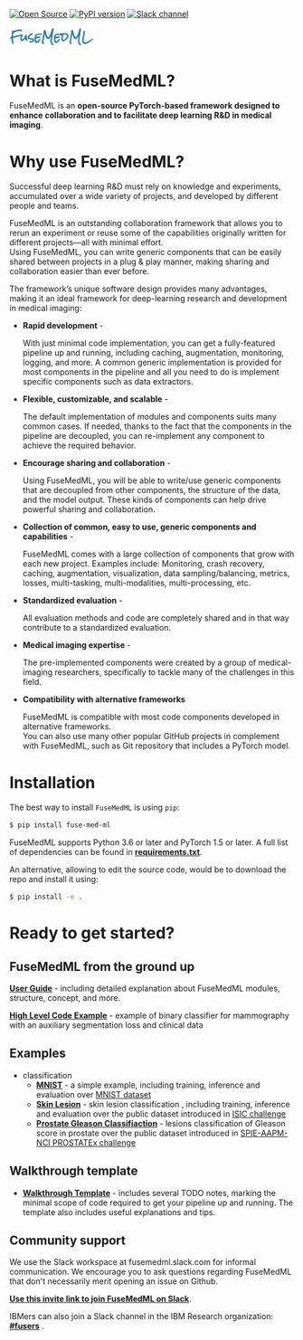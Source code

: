 [![Open Source](https://badges.frapsoft.com/os/v1/open-source.svg)](https://opensource.org/)
[![PyPI version](https://badge.fury.io/py/fuse-med-ml.svg)](https://badge.fury.io/py/fuse-med-ml)
[![Slack channel](https://img.shields.io/badge/support-slack-slack.svg?logo=slack)](https://join.slack.com/t/newworkspace-i3g4445/shared_invite/zt-sr0hcb9f-E~SLYbG9bE5fn8iq5OE0ww)

<img src="fuse/doc/FuseMedML-logo.png" alt="drawing" width="30%"/>

# What is FuseMedML?
FuseMedML is an **open-source PyTorch-based framework designed to enhance collaboration and to facilitate deep learning R&D in medical imaging**.
# Why use FuseMedML?
Successful deep learning R&D must rely on knowledge and experiments, accumulated over a wide variety of projects, and developed by different people and teams.

FuseMedML is an outstanding collaboration framework that allows you to rerun an experiment or reuse some of the capabilities originally written for different projects—all with minimal effort.\
Using FuseMedML, you can write generic components that can be easily shared between projects in a plug & play manner, making sharing and collaboration easier than ever before.

The framework’s unique software design provides many advantages, making it an ideal framework for deep-learning research and development in medical imaging:

* **Rapid development** -

  With just minimal code implementation, you can get a fully-featured pipeline up and running, including caching, augmentation, monitoring, logging, and more. A common generic implementation is provided for most components in the pipeline and all you need to do is implement specific components such as data extractors.
* **Flexible, customizable, and scalable** -

  The default implementation of modules and components suits many common cases. If needed,  thanks to the fact that the components in the pipeline are decoupled, you can re-implement any component to achieve the required behavior.
* **Encourage sharing and collaboration** - 

  Using FuseMedML, you will be able to write/use generic components that are decoupled from other components, the structure of the data, and the model output. These kinds of components can help drive powerful sharing and collaboration.
* **Collection of common, easy to use, generic components and capabilities** - 

  FuseMedML comes with a large collection of components that grow with each new project.
  Examples include: Monitoring, crash recovery, caching, augmentation, visualization, data sampling/balancing, metrics, losses, multi-tasking, multi-modalities, multi-processing, etc.
* **Standardized evaluation** - 

  All evaluation methods and code are completely shared and in that way contribute to a standardized evaluation.
* **Medical imaging expertise** - 

  The pre-implemented components were created by a group of medical-imaging researchers, specifically to tackle many of the challenges in this field.
* **Compatibility with alternative frameworks**

  FuseMedML is compatible with most code components developed in alternative frameworks.\
  You can also use many other popular GitHub projects in complement with FuseMedML, such as Git repository that includes a PyTorch model.
# Installation
The best way to install `FuseMedML` is using `pip`:
```bash
$ pip install fuse-med-ml
```
 FuseMedML supports Python 3.6 or later and PyTorch 1.5 or later. A full list of dependencies can be found in [**requirements.txt**](requirements.txt).
 
An alternative, allowing to edit the source code, would be to download the repo and install it using:
```bash
$ pip install -e .
```

# Ready to get started?
## FuseMedML from the ground up
[**User Guide**](fuse/doc/user_guide.md) - including detailed explanation about FuseMedML modules, structure, concept, and more.

[**High Level Code Example**](fuse/doc/high_level_example.md) - example of binary classifier for mammography with an auxiliary segmentation loss and clinical data

## Examples
* classification
    * [**MNIST**](fuse_examples/classification/mnist/)  - a simple example, including training, inference and evaluation over [MNIST dataset](http://yann.lecun.com/exdb/mnist/)
    * [**Skin Lesion**](fuse_examples/classification/skin_lesion/) - skin lesion classification , including training, inference and evaluation over the public dataset introduced in [ISIC challenge](https://challenge.isic-archive.com/landing/2017)
    * [**Prostate Gleason Classifiaction**](fuse_examples/classification/prostate_x/) - lesions classification of Gleason score in prostate over the public dataset introduced in [SPIE-AAPM-NCI PROSTATEx challenge](https://wiki.cancerimagingarchive.net/display/Public/SPIE-AAPM-NCI+PROSTATEx+Challenges#23691656d4622c5ad5884bdb876d6d441994da38)

## Walkthrough template
* [**Walkthrough Template**](fuse/templates/walkthrough_template.py) - includes several TODO notes, marking the minimal scope of code required to get your pipeline up and running. The template also includes useful explanations and tips.

## Community support
We use the Slack workspace at fusemedml.slack.com for informal communication.
We encourage you to ask questions regarding FuseMedML that don't necessarily merit opening an issue on Github.

[**Use this invite link to join FuseMedML on Slack**](https://join.slack.com/t/newworkspace-i3g4445/shared_invite/zt-sr0hcb9f-E~SLYbG9bE5fn8iq5OE0ww).

IBMers can also join a Slack channel in the IBM Research organization: 
[**#fusers**](https://ibm-research.slack.com/archives/C0176S37QNP) .


